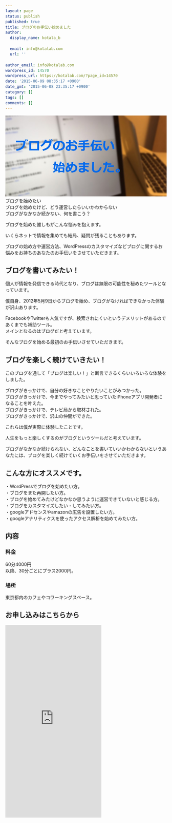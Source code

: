 ```yaml
---
layout: page
status: publish
published: true
title: ブログのお手伝い始めました
author:
  display_name: kotala_b

  email: info@kotalab.com
  url: ''

author_email: info@kotalab.com
wordpress_id: 14570
wordpress_url: https://kotalab.com/?page_id=14570
date: '2015-06-09 08:35:17 +0900'
date_gmt: '2015-06-08 23:35:17 +0900'
category: []
tags: []
comments: []
---
```

<p><img src="/wp-content/uploads/2015/06/consul_for_blog-780x390.jpg" alt="consul_for_blog" width="780" height="390" class="aligncenter size-large wp-image-14692" style="max-width: 100%; height: auto;"/><br />
ブログを始めたい<br />
ブログを始めたけど、どう運営したらいいかわからない<br />
ブログがなかなか続かない、何を書こう？</p>
<p>ブログを始めた誰しもがこんな悩みを抱えます。</p>
<p>いくらネットで情報を集めても結局、疑問が残ることもあります。</p>
<p>ブログの始め方や運営方法、WordPressのカスタマイズなどブログに関するお悩みをお持ちのあなたのお手伝いをさせていただきます。</p>
<h2 class="landing">ブログを書いてみたい！</h2>
<p>個人が情報を発信できる時代となり、ブログは無限の可能性を秘めたツールとなっています。</p>
<p>僕自身、2012年5月9日からブログを始め、ブログがなければできなかった体験が沢山あります。</p>
<p>FacebookやTwitterも人気ですが、検索されにくいというデメリットがあるのであくまでも補助ツール。<br />
メインとなるのはブログだと考えています。</p>
<p>そんなブログを始める最初のお手伝いさせていただきます。</p>
<h2 class="landing">ブログを楽しく続けていきたい！</h2>
<p>このブログを通して「ブログは楽しい！」と断言できるくらいいろいろな体験をしました。</p>
<p>ブログがきっかけで、自分の好きなことやりたいことがみつかった。<br />
ブログがきっかけで、今までやってみたいと思っていたiPhoneアプリ開発者になることを叶えた。<br />
ブログがきっかけで、テレビ局から取材された。<br />
ブログがきっかけで、沢山の仲間ができた。</p>
<p>これらは僕が実際に体験したことです。</p>
<p>人生をもっと楽しくするのがブログというツールだと考えています。</p>
<p>ブログがなかなか続けられない、どんなことを書いていいかわからないというあなたには、ブログを楽しく続けていくお手伝いをさせていただきます。</p>
<h2 class="landing">こんな方にオススメです。</h2>
<p>・WordPressでブログを始めたい方。<br />
・ブログをまた再開したい方。<br />
・ブログを始めてみたけどなかなか思うように運営できていないと感じる方。<br />
・ブログをカスタマイズしたい・してみたい方。<br />
・googleアドセンスやamazonの広告を設置したい方。<br />
・googleアナリティクスを使ったアクセス解析を始めてみたい方。</p>
<h2 class="landing">内容</h2>
<h3>料金</h3>
<p>60分4000円<br />
以降、30分ごとにプラス2000円。</p>
<h3>場所</h3>
<p>東京都内のカフェやコワーキングスペース。</p>
<h2 class="landing">お申し込みはこちらから</h2>
<p><iframe src="https://docs.google.com/forms/d/1E3Rfn0AG-FVW8tQFfTSSPG6bt8pW4DE15lICtbKwzmw/viewform?embedded=true" width="300" height="600" frameborder="0" marginheight="0" marginwidth="0">読み込み中...</iframe></p>
